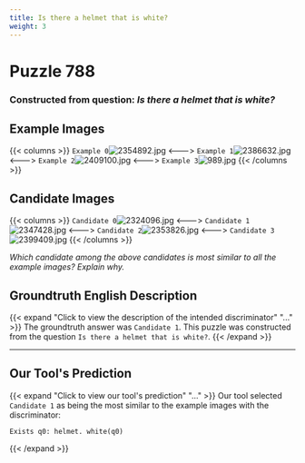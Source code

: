 ```yaml
---
title: Is there a helmet that is white?
weight: 3
---
```


# Puzzle 788
### Constructed from question: _Is there a helmet that is white?_


## Example Images
{{< columns >}}
`Example 0`![2354892.jpg](/gqa_images/2354892.jpg)
<--->
`Example 1`![2386632.jpg](/gqa_images/2386632.jpg)
<--->
`Example 2`![2409100.jpg](/gqa_images/2409100.jpg)
<--->
`Example 3`![989.jpg](/gqa_images/989.jpg)
{{< /columns >}}

## Candidate Images
{{< columns >}}
`Candidate 0`![2324096.jpg](/gqa_images/2324096.jpg)
<--->
`Candidate 1`![2347428.jpg](/gqa_images/2347428.jpg)
<--->
`Candidate 2`![2353826.jpg](/gqa_images/2353826.jpg)
<--->
`Candidate 3`![2399409.jpg](/gqa_images/2399409.jpg)
{{< /columns >}}

*Which candidate among the above candidates is most similar to all the example images? Explain why.*

## Groundtruth English Description

{{< expand "Click to view the description of the intended discriminator" "..." >}}
The groundtruth answer was `Candidate 1`. This puzzle was constructed from the question `Is there a helmet that is white?`.
{{< /expand >}}

---

## Our Tool's Prediction

{{< expand "Click to view our tool's prediction" "..." >}}
Our tool selected `Candidate 1` as being the most similar to the example images with the discriminator:
```plaintext
Exists q0: helmet. white(q0)
```
{{< /expand >}}
